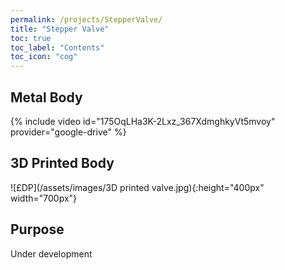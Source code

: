 ```yaml
---
permalink: /projects/StepperValve/
title: "Stepper Valve"
toc: true
toc_label: "Contents"
toc_icon: "cog"
---
```


## Metal Body


{% include video id="175OqLHa3K-2Lxz_367XdmghkyVt5mvoy" provider="google-drive" %}

## 3D Printed Body

![£DP](/assets/images/3D printed valve.jpg){:height="400px" width="700px"}


## Purpose

Under development
